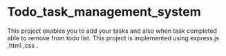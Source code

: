 # Todo_task_management_system
This project enables you to add your tasks and also when task completed able to remove from todo list.
This project is implemented using express.js ,html ,css .
